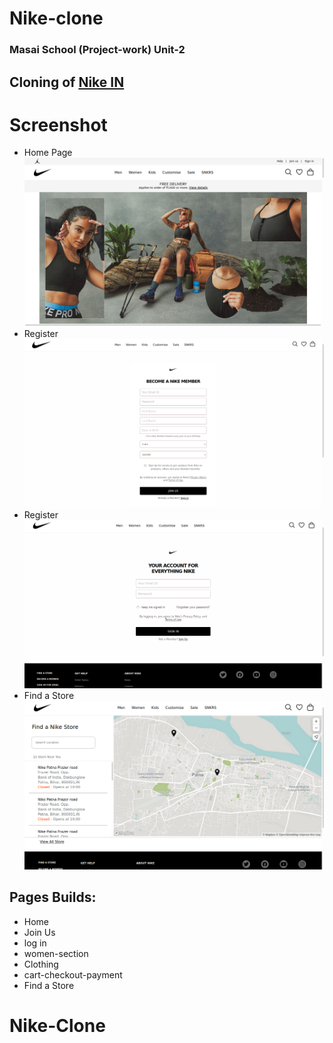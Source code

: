 # Nike-clone
### Masai School (Project-work) Unit-2
Cloning of [Nike IN](https://nike.com/in)
--
# Screenshot
* Home Page
![Screenshot](Screen-Shot/Home.png)
* Register
![Screenshot](Screen-Shot/join-us.png)
* Register
![Screenshot](Screen-Shot/log-in.png)
* Find a Store
![Screenshot](Screen-Shot/findaStore.png)
## Pages Builds:
* Home
* Join Us
* log in
* women-section
* Clothing
* cart-checkout-payment
* Find a Store
# Nike-Clone
